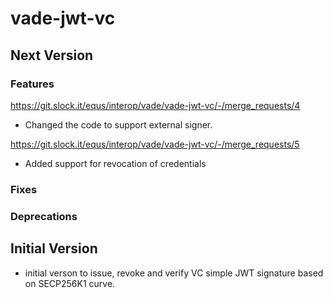 # vade-jwt-vc

## Next Version

### Features

https://git.slock.it/equs/interop/vade/vade-jwt-vc/-/merge_requests/4

- Changed the code to support external signer.

https://git.slock.it/equs/interop/vade/vade-jwt-vc/-/merge_requests/5

- Added support for revocation of credentials

### Fixes

### Deprecations

## Initial Version

- initial verson to issue, revoke and verify VC simple JWT signature based on SECP256K1 curve.
